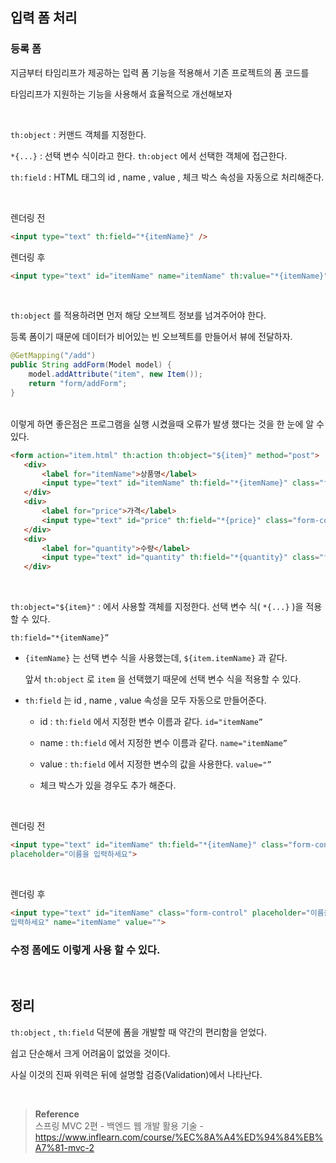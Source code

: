 ## 입력 폼 처리



### 등록 폼

지금부터 타임리프가 제공하는 입력 폼 기능을 적용해서 기존 프로젝트의 폼 코드를 

타임리프가 지원하는 기능을 사용해서 효율적으로 개선해보자

<br/>

`th:object` : 커맨드 객체를 지정한다.

`*{...}` : 선택 변수 식이라고 한다. `th:object` 에서 선택한 객체에 접근한다.

`th:field` : HTML 태그의 id , name , value , 체크 박스 속성을 자동으로 처리해준다.

<br/>

렌더링 전

```html
<input type="text" th:field="*{itemName}" />
```

렌더링 후

```html
<input type="text" id="itemName" name="itemName" th:value="*{itemName}" />
```


<br/>

`th:object` 를 적용하려면 먼저 해당 오브젝트 정보를 넘겨주어야 한다. 

등록 폼이기 때문에 데이터가 비어있는 빈 오브젝트를 만들어서 뷰에 전달하자.

```java
@GetMapping("/add")
public String addForm(Model model) {
    model.addAttribute("item", new Item());
    return "form/addForm";
}
```

<br/>이렇게 하면 좋은점은 프로그램을 실행 시켰을때 오류가 발생 했다는 것을 한 눈에 알 수 있다.

```html
<form action="item.html" th:action th:object="${item}" method="post">
   <div>
       <label for="itemName">상품명</label>
       <input type="text" id="itemName" th:field="*{itemName}" class="form-control" placeholder="이름을 입력하세요">
   </div>
   <div>
       <label for="price">가격</label>
       <input type="text" id="price" th:field="*{price}" class="form-control" placeholder="가격을 입력하세요">
   </div>
   <div>
       <label for="quantity">수량</label>
       <input type="text" id="quantity" th:field="*{quantity}" class="form-control" placeholder="수량을 입력하세요">
   </div>
```

<br/>

`th:object="${item}"` : 에서 사용할 객체를 지정한다. 선택 변수 식( `*{...}` )을 적용할 수 있다.


`th:field="*{itemName}”`

- `{itemName}` 는 선택 변수 식을 사용했는데, `${item.itemName}` 과 같다.
    
    앞서 `th:object` 로 `item` 을 선택했기 때문에 선택 변수 식을 적용할 수 있다.
    
- `th:field` 는 id , name , value 속성을 모두 자동으로 만들어준다.
    - id : `th:field` 에서 지정한 변수 이름과 같다. `id="itemName”`

    - name : `th:field` 에서 지정한 변수 이름과 같다. `name="itemName”`
    - value : `th:field` 에서 지정한 변수의 값을 사용한다. `value="”`
    - 체크 박스가 있을 경우도 추가 해준다.

<br/>

렌더링 전

```html
<input type="text" id="itemName" th:field="*{itemName}" class="form-control"
placeholder="이름을 입력하세요">
```

<br/>

렌더링 후

```html
<input type="text" id="itemName" class="form-control" placeholder="이름을
입력하세요" name="itemName" value="">
```

### 수정 폼에도 이렇게 사용 할 수 있다.


<br/>

## 정리

`th:object` , `th:field` 덕분에 폼을 개발할 때 약간의 편리함을 얻었다.

쉽고 단순해서 크게 어려움이 없었을 것이다.

사실 이것의 진짜 위력은 뒤에 설명할 검증(Validation)에서 나타난다.

<br/>

>**Reference** <br/>스프링 MVC 2편 - 백엔드 웹 개발 활용 기술 - https://www.inflearn.com/course/%EC%8A%A4%ED%94%84%EB%A7%81-mvc-2